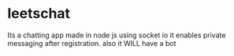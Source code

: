 # leetschat
Its a chatting app made in node js using socket io it enables private messaging after registration. also it WILL have a bot
